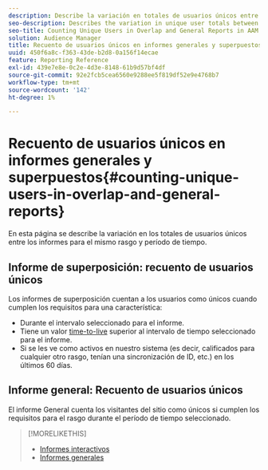 ```yaml
---
description: Describe la variación en totales de usuarios únicos entre informes para el mismo rasgo y período de tiempo.
seo-description: Describes the variation in unique user totals between reports for the same trait and time period in Adobe Audience Manager
seo-title: Counting Unique Users in Overlap and General Reports in AAM
solution: Audience Manager
title: Recuento de usuarios únicos en informes generales y superpuestos
uuid: 450f6a8c-f363-43de-b2d8-0a156f14ecae
feature: Reporting Reference
exl-id: 439e7e8e-0c2e-4d3e-8148-61b9d57bf4df
source-git-commit: 92e2fcb5cea6560e9288ee5f819df52e9e4768b7
workflow-type: tm+mt
source-wordcount: '142'
ht-degree: 1%

---
```


# Recuento de usuarios únicos en informes generales y superpuestos{#counting-unique-users-in-overlap-and-general-reports}

En esta página se describe la variación en los totales de usuarios únicos entre los informes para el mismo rasgo y período de tiempo.

<!-- 

c_unique_user_counts.xml

 -->

## Informe de superposición: recuento de usuarios únicos

Los informes de superposición cuentan a los usuarios como únicos cuando cumplen los requisitos para una característica:

* Durante el intervalo seleccionado para el informe.
* Tiene un valor [time-to-live](../features/traits/segment-ttl-explained.md) superior al intervalo de tiempo seleccionado para el informe.
* Si se les ve como activos en nuestro sistema (es decir, calificados para cualquier otro rasgo, tenían una sincronización de ID, etc.) en los últimos 60 días.

## Informe general: Recuento de usuarios únicos

El informe General cuenta los visitantes del sitio como únicos si cumplen los requisitos para el rasgo durante el período de tiempo seleccionado.

>[!MORELIKETHIS]
>
>* [Informes interactivos](../reporting/dynamic-reports/dynamic-reports.md#interactive-and-overlap-reports)
>* [Informes generales](../reporting/general-reports.md#general-reports-overview)
